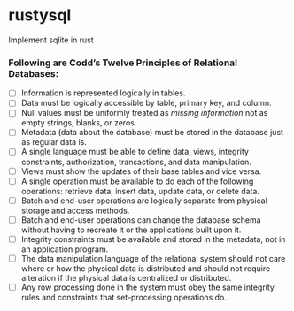 # rustysql
Implement sqlite in rust

### Following are Codd’s Twelve Principles of Relational Databases:

- [ ] Information is represented logically in tables.
- [ ] Data must be logically accessible by table, primary key, and column.
- [ ] Null values must be uniformly treated as _missing information_ not as empty
strings, blanks, or zeros.
- [ ] Metadata (data about the database) must be stored in the database just as regular data is.
- [ ] A single language must be able to define data, views, integrity constraints, authorization, transactions, and data manipulation.
- [ ] Views must show the updates of their base tables and vice versa.
- [ ] A single operation must be available to do each of the following operations:
retrieve data, insert data, update data, or delete data.
- [ ] Batch and end-user operations are logically separate from physical storage and access methods.
- [ ] Batch and end-user operations can change the database schema without having to recreate it or the applications built upon it.
- [ ] Integrity constraints must be available and stored in the metadata, not in an application program.
- [ ] The data manipulation language of the relational system should not care where or how the physical data is distributed and should not require alteration if the physical data is centralized or distributed.
- [ ] Any row processing done in the system must obey the same integrity rules and constraints that set-processing operations do.
